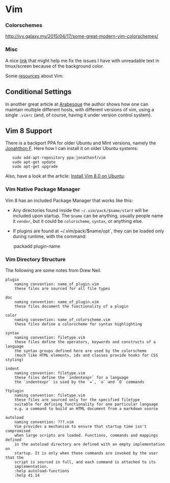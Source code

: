 Vim
===

### Colorschemes

<http://ivy.galaxy.my/2015/04/17/some-great-modern-vim-colorschemes/>


### Misc

A nice [link][1] that might help me fix the issues I have with unreadable text in tmux/screen
because of the background color.

Some [resources][2] about Vim:


[1]:	http://vi.stackexchange.com/questions/2010/colorschemes-background-not-correct-in-terminal
[2]:	https://vim.zeef.com/patrick.schanen


## Conditional Settings

In another great article at [Arabesque](http://blog.sanctum.geek.nz/gracefully-degrading-vimrc/)
the author shows how one can maintain multiple different hosts, with different versions of vim,
using a single `.vimrc` (and, of course, having it under version control system).


## Vim 8 Support

There is a backport PPA for older Ubuntu and Mint versions, namely the
[Jonahthon F](https://launchpad.net/~jonathonf/+archive/ubuntu/vim).
Here how I can install it on older Ubuntu systems:

```shell
   sudo add-apt-repository ppa:jonathonf/vim
   sudo apt-get update
   sudo apt-get upgrade
```

Also, have a look at the article: [Install Vim 8.0 on Ubuntu][3]:

[3]:	http://tipsonubuntu.com/2016/09/13/vim-8-0-released-install-ubuntu-16-04/


### Vim Native Package Manager ###

Vim 8 has an included Package Manager that works like this:

 - Any directories found inside the `~/.vim/pack/$name/start` will be included
   upon startup.  The `$name` can be anything, usually people name it `vendor`,
   but it could be `colorscheme`, `syntax`, or anything else.

 - If plugins are found at ~/.vim/pack/$name/opt`, they can be loaded only
   during runtime, with the command:

    :packadd plugin-name


### Vim Directory Structure ###

The following are some notes from Drew Neil.

```
plugin
    naming convention: name_of_plugin.vim
    these files are sourced for all file types

doc
    naming convention: name_of_plugin.vim
    these files document the functionality of a plugin

color
    naming convention: name_of_colorscheme.vim
    these files define a colorscheme for syntax highlighting

syntax
    naming convention: filetype.vim
    these files define the operators, keywords and constructs of a language
    the syntax groups defined here are used by the colorscheme
    (much like HTML elements, ids and classes provide hooks for CSS styling)

indent
    naming convention: filetype.vim
    these files define the `indentexpr` for a language
    the `indentexpr` is used by the `=`, `o` and `O` commands

ftplugin
    naming convention: filetype.vim
    these files are sourced only for the specified filetype
    suitable for defining functionality for one particular language
    e.g. a command to build an HTML document from a markdown source

autoload
    naming convention: ???.vim
    Vim provides a mechanism to ensure that startup time isn't compromised
    when large scripts are loaded. Functions, commands and mappings defined
    in the autoload directory are defined with an empty implementation on
    startup. It is only when these commands are invoked by the user that the
    script is sourced in full, and each command is attached to its
    implementation.
    :help autoload-functions
    :help 41.14
```
